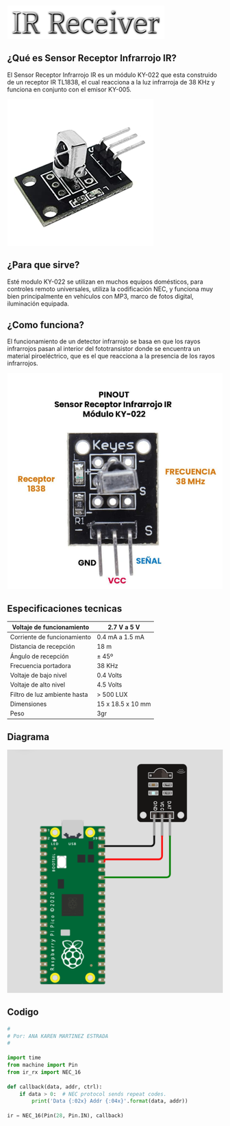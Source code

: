 
![Titulo](imagenIR.png)


## ¿Qué es Sensor Receptor Infrarrojo IR?
El Sensor Receptor Infrarrojo IR es un módulo KY-022 que esta construido de un receptor IR TL1838, el cual reacciona a la luz infrarroja de 38 KHz y funciona en conjunto con el emisor KY-005.

![](IR-Receiver.jpg)

## ¿Para que sirve?
Esté modulo KY-022 se utilizan en muchos equipos domésticos, para controles remoto universales, utiliza la codificación NEC, y funciona muy bien principalmente en vehículos con MP3, marco de fotos digital, iluminación equipada.

## ¿Como funciona?
El funcionamiento de un detector infrarrojo se basa en que los rayos infrarrojos pasan al interior del fototransistor donde se encuentra un material piroeléctrico, que es el que reacciona a la presencia de los rayos infrarrojos.

![](pinout.jpg)

## Especificaciones tecnicas 

| Voltaje de funcionamiento     | 2.7 V a 5 V                         |
|-------------------------------|-------------------------------------|
|Corriente de funcionamiento    | 0.4 mA a 1.5 mA                     |
|Distancia de recepción         | 18 m                                |
|Ángulo de recepción            | ± 45º                               |
|Frecuencia portadora           | 38 KHz                              |
|Voltaje de bajo nivel          | 0.4 Volts                           |
|Voltaje de alto nivel          | 4.5 Volts                           | 
|Filtro de luz ambiente hasta   | > 500 LUX                           |
|Dimensiones                    | 15 x 18.5 x 10 mm                   | 
| Peso                          | 3gr                                 |

## Diagrama


![](Diagrama.PNG)


## Codigo
```python
#
# Por: ANA KAREN MARTINEZ ESTRADA
#

import time
from machine import Pin
from ir_rx import NEC_16

def callback(data, addr, ctrl):
    if data > 0:  # NEC protocol sends repeat codes.
        print('Data {:02x} Addr {:04x}'.format(data, addr))

ir = NEC_16(Pin(28, Pin.IN), callback)
```
